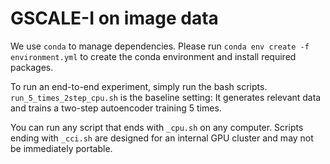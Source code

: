 # GSCALE-I on image data

We use `conda` to manage dependencies. Please run
``conda env create -f environment.yml``
to create the conda environment and install required packages.

To run an end-to-end experiment, simply run the bash scripts.
`run_5_times_2step_cpu.sh` is the baseline setting: It
generates relevant data and trains a  two-step autoencoder
training 5 times.

You can run any script that ends with `_cpu.sh` on any computer.
Scripts ending with `_cci.sh` are designed for an internal GPU
cluster and may not be immediately portable.
